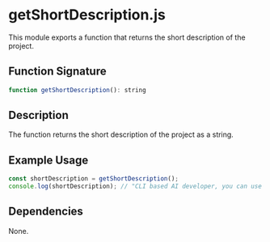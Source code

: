 # getShortDescription.js

This module exports a function that returns the short description of the project.

## Function Signature

```javascript
function getShortDescription(): string
```

## Description

The function returns the short description of the project as a string.

## Example Usage

```javascript
const shortDescription = getShortDescription();
console.log(shortDescription); // "CLI based AI developer, you can use today"
```

## Dependencies

None.